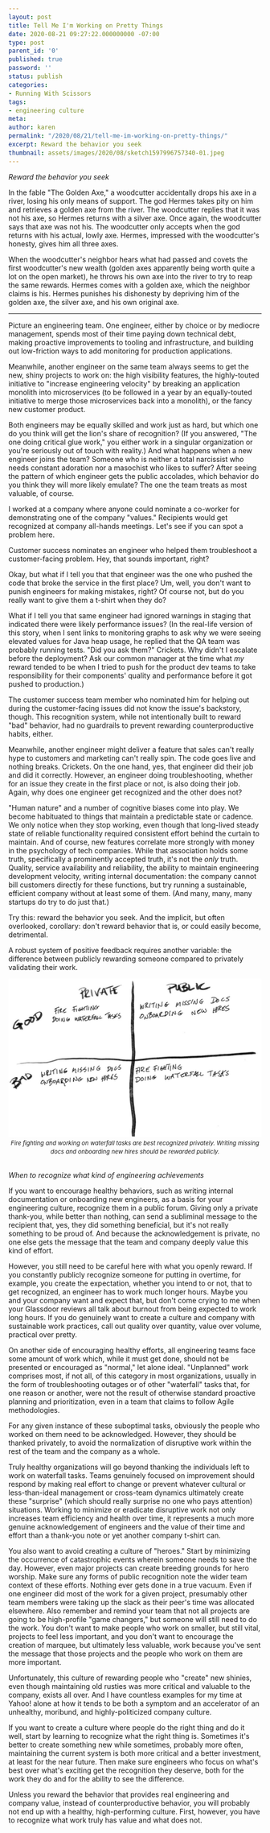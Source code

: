 ```yaml
---
layout: post
title: Tell Me I'm Working on Pretty Things
date: 2020-08-21 09:27:22.000000000 -07:00
type: post
parent_id: '0'
published: true
password: ''
status: publish
categories:
- Running With Scissors
tags:
- engineering culture
meta:
author: karen
permalink: "/2020/08/21/tell-me-im-working-on-pretty-things/"
excerpt: Reward the behavior you seek
thumbnail: assets/images/2020/08/sketch1597996757340-01.jpeg
---
```


_Reward the behavior you seek_

In the fable "The Golden Axe," a woodcutter accidentally drops his axe in a river, losing his only means of support. The god Hermes takes pity on him and retrieves a golden axe from the river. The woodcutter replies that it was not his axe, so Hermes returns with a silver axe. Once again, the woodcutter says that axe was not his. The woodcutter only accepts when the god returns with his actual, lowly axe. Hermes, impressed with the woodcutter's honesty, gives him all three axes.

When the woodcutter's neighbor hears what had passed and covets the first woodcutter's new wealth (golden axes apparently being worth quite a lot on the open market), he throws his own axe into the river to try to reap the same rewards. Hermes comes with a golden axe, which the neighbor claims is his. Hermes punishes his dishonesty by depriving him of the golden axe, the silver axe, and his own original axe.

* * *

Picture an engineering team. One engineer, either by choice or by mediocre management, spends most of their time paying down technical debt, making proactive improvements to tooling and infrastructure, and building out low-friction ways to add monitoring for production applications.

Meanwhile, another engineer on the same team always seems to get the new, shiny projects to work on: the high visibility features, the highly-touted initiative to "increase engineering velocity" by breaking an application monolith into microservices (to be followed in a year by an equally-touted initiative to merge those microservices back into a monolith), or the fancy new customer product.

Both engineers may be equally skilled and work just as hard, but which one do you think will get the lion's share of recognition? (If you answered, "The one doing critical glue work," you either work in a singular organization or you're seriously out of touch with reality.) And what happens when a new engineer joins the team? Someone who is neither a total narcissist who needs constant adoration nor a masochist who likes to suffer? After seeing the pattern of which engineer gets the public accolades, which behavior do you think they will more likely emulate? The one the team treats as most valuable, of course.

I worked at a company where anyone could nominate a co-worker for demonstrating one of the company "values." Recipients would get recognized at company all-hands meetings. Let's see if you can spot a problem here.

Customer success nominates an engineer who helped them troubleshoot a customer-facing problem. Hey, that sounds important, right?

Okay, but what if I tell you that that engineer was the one who pushed the code that broke the service in the first place? Um, well, you don't want to punish engineers for making mistakes, right? Of course not, but do you really want to give them a t-shirt when they do?

What if I tell you that same engineer had ignored warnings in staging that indicated there were likely performance issues? (In the real-life version of this story, when I sent links to monitoring graphs to ask why we were seeing elevated values for Java heap usage, he replied that the QA team was probably running tests. "Did you ask them?" Crickets. Why didn't I escalate before the deployment? Ask our common manager at the time what _my_ reward tended to be when I tried to push for the product dev teams to take responsibility for their components' quality and performance before it got pushed to production.)

The customer success team member who nominated him for helping out during the customer-facing issues did not know the issue's backstory, though. This recognition system, while not intentionally built to reward "bad" behavior, had no guardrails to prevent rewarding counterproductive habits, either.

Meanwhile, another engineer might deliver a feature that sales can't really hype to customers and marketing can't really spin. The code goes live and nothing breaks. Crickets. On the one hand, yes, that engineer did their job and did it correctly. However, an engineer doing troubleshooting, whether for an issue they create in the first place or not, is also doing their job. Again, why does one engineer get recognized and the other does not?

"Human nature" and a number of cognitive biases come into play. We become habituated to things that maintain a predictable state or cadence. We only notice when they stop working, even though that long-lived steady state of reliable functionality required consistent effort behind the curtain to maintain. And of course, new features correlate more strongly with money in the psychology of tech companies. While that association holds some truth, specifically a prominently accepted truth, it's not the _only_ truth. Quality, service availability and reliability, the ability to maintain engineering development velocity, writing internal documentation: the company cannot bill customers directly for these functions, but try running a sustainable, efficient company without at least some of them. (And many, many, many startups do try to do just that.)

Try this: reward the behavior you seek. And the implicit, but often overlooked, corollary: don't reward behavior that is, or could easily become, detrimental.

A robust system of positive feedback requires another variable: the difference between publicly rewarding someone compared to privately validating their work.

<div align="center">
<img
src="/assets/images/2020/08/sketch1597996757340-01.jpeg"
alt="Table of good and bad contexts for recognizing example engineering achievements">
<br>
<i><small>
Fire fighting and working on waterfall tasks are best recognized privately. Writing missing docs and onboarding new hires should be rewarded publicly.
</small></i>
</div>
<br>

_When to recognize what kind of engineering achievements_

If you want to encourage healthy behaviors, such as writing internal documentation or onboarding new engineers, as a basis for your engineering culture, recognize them in a public forum. Giving only a private thank-you, while better than nothing, can send a subliminal message to the recipient that, yes, they did something beneficial, but it's not really something to be proud of. And because the acknowledgement is private, no one else gets the message that the team and company deeply value this kind of effort.

However, you still need to be careful here with what you openly reward. If you constantly publicly recognize someone for putting in overtime, for example, you create the expectation, whether you intend to or not, that to get recognized, an engineer has to work much longer hours. Maybe you and your company want and expect that, but don't come crying to me when your Glassdoor reviews all talk about burnout from being expected to work long hours. If you do genuinely want to create a culture and company with sustainable work practices, call out quality over quantity, value over volume, practical over pretty.

On another side of encouraging healthy efforts, all engineering teams face some amount of work which, while it must get done, should not be presented or encouraged as "normal," let alone ideal. "Unplanned" work comprises most, if not all, of this category in most organizations, usually in the form of troubleshooting outages or of other "waterfall" tasks that, for one reason or another, were not the result of otherwise standard proactive planning and prioritization, even in a team that claims to follow Agile methodologies.

For any given instance of these suboptimal tasks, obviously the people who worked on them need to be acknowledged. However, they should be thanked privately, to avoid the normalization of disruptive work within the rest of the team and the company as a whole.

Truly healthy organizations will go beyond thanking the individuals left to work on waterfall tasks. Teams genuinely focused on improvement should respond by making real effort to change or prevent whatever cultural or less-than-ideal management or cross-team dynamics ultimately create these "surprise" (which should really surprise no one who pays attention) situations. Working to minimize or eradicate disruptive work not only increases team efficiency and health over time, it represents a much more genuine acknowledgement of engineers and the value of their time and effort than a thank-you note or yet another company t-shirt can.

You also want to avoid creating a culture of "heroes." Start by minimizing the occurrence of catastrophic events wherein someone needs to save the day. However, even major projects can create breeding grounds for hero worship. Make sure any forms of public recognition note the wider team context of these efforts. Nothing ever gets done in a true vacuum. Even if one engineer did most of the work for a given project, presumably other team members were taking up the slack as their peer's time was allocated elsewhere. Also remember and remind your team that not all projects are going to be high-profile "game changers," but someone will still need to do the work. You don't want to make people who work on smaller, but still vital, projects to feel less important, and you don't want to encourage the creation of marquee, but ultimately less valuable, work because you've sent the message that those projects and the people who work on them are more important.

Unfortunately, this culture of rewarding people who "create" new shinies, even though maintaining old rusties was more critical and valuable to the company, exists all over. And I have countless examples for my time at Yahoo! alone at how it tends to be both a symptom and an accelerator of an unhealthy, moribund, and highly-politicized company culture.

If you want to create a culture where people do the right thing and do it well, start by learning to recognize what the right thing is. Sometimes it's better to create something new while sometimes, probably more often, maintaining the current system is both more critical and a better investment, at least for the near future. Then make sure engineers who focus on what's best over what's exciting get the recognition they deserve, both for the work they do and for the ability to see the difference.

Unless you reward the behavior that provides real engineering and company value, instead of counterproductive behavior, you will probably not end up with a healthy, high-performing culture. First, however, you have to recognize what work truly has value and what does not.


